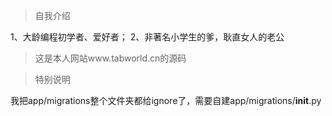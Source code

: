 >自我介绍

1、大龄编程初学者、爱好者；
2、非著名小学生的爹，耿直女人的老公

>这是本人网站www.tabworld.cn的源码

>特别说明

我把app/migrations整个文件夹都给ignore了，需要自建app/migrations/__init__.py